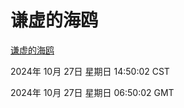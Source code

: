 # 谦虚的海鸥
[谦虚的海鸥](http://219.139.197.74:56308/qxdho/course/base/hotlink/index.php)

2024年 10月 27日 星期日 14:50:02 CST

2024年 10月 27日 星期日 06:50:02 GMT
